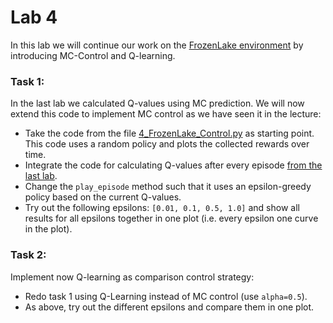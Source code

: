 # Lab 4

In this lab we will continue our work on the [FrozenLake environment](https://gym.openai.com/envs/FrozenLake-v1/)
by introducing MC-Control and Q-learning.


### Task 1:
In the last lab we calculated Q-values using MC prediction. We will now extend this code to implement MC control as we have seen it in the lecture:

- Take the code from the file [4_FrozenLake_Control.py](4_FrozenLake_Control.py) as starting point.
This code uses a random policy and plots the collected rewards over time.
- Integrate the code for calculating Q-values after every episode [from the last lab](solution/S3_FrozenLake_Prediction_Task1.py).
- Change the `play_episode` method such that it uses an epsilon-greedy policy based on the current Q-values.
- Try out the following epsilons: `[0.01, 0.1, 0.5, 1.0]` and show all results for all epsilons together in one plot (i.e. every epsilon one curve in the plot).

### Task 2:
Implement now Q-learning as comparison control strategy:

- Redo task 1 using Q-Learning instead of MC control (use `alpha=0.5`).
- As above, try out the different epsilons and compare them in one plot.
